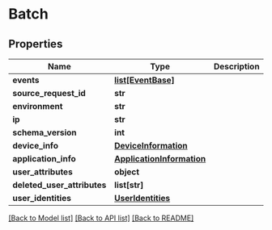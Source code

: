 # Batch

## Properties
Name | Type | Description | Notes
------------ | ------------- | ------------- | -------------
**events** | [**list[EventBase]**](EventBase.md) |  | [optional] 
**source_request_id** | **str** |  | [optional] 
**environment** | **str** |  | 
**ip** | **str** |  | [optional] 
**schema_version** | **int** |  | [optional] 
**device_info** | [**DeviceInformation**](DeviceInformation.md) |  | [optional] 
**application_info** | [**ApplicationInformation**](ApplicationInformation.md) |  | [optional] 
**user_attributes** | **object** |  | [optional] 
**deleted_user_attributes** | **list[str]** |  | [optional] 
**user_identities** | [**UserIdentities**](UserIdentities.md) |  | [optional] 

[[Back to Model list]](../README.md#documentation-for-models) [[Back to API list]](../README.md#documentation-for-api-endpoints) [[Back to README]](../README.md)


